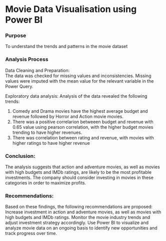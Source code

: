 # Movie Data Visualisation using Power BI

### Purpose
To understand the trends and patterns in the movie dataset

### Analysis Process
Data Cleaning and Preparation:  
The data was checked for missing values and inconsistencies. Missing values were imputed with the mean value for the relevant variable in the Power Query.

Exploratory data analysis: 
Analysis of the data revealed the following trends:
  1. Comedy and Drama movies have the highest average budget and revenue followed by Horror and Action movie movies. 
  2. There was a positive correlarion betweeen budget and revenue with 0.65 value using pearson correlation, with the higher budget movies trending to have higher revenues.
  3. There was correlation between rating and revenue,  with movies with higher ratings to have higher revenue

### Conclusion: 
The analysis suggests that action and adventure movies, as well as movies with high budgets and IMDb ratings, are likely to be the most profitable investments. 
The company should consider investing in movies in these categories in order to maximize profits.

### Recommendations: 
Based on these findings, the following recommendations are proposed:
Increase investment in action and adventure movies, as well as movies with high budgets and IMDb ratings.
Monitor the movie industry trends and adjust investment strategy accordingly.
Use Power BI to visualize and analyze movie data on an ongoing basis to identify new opportunities and track progress over time.


